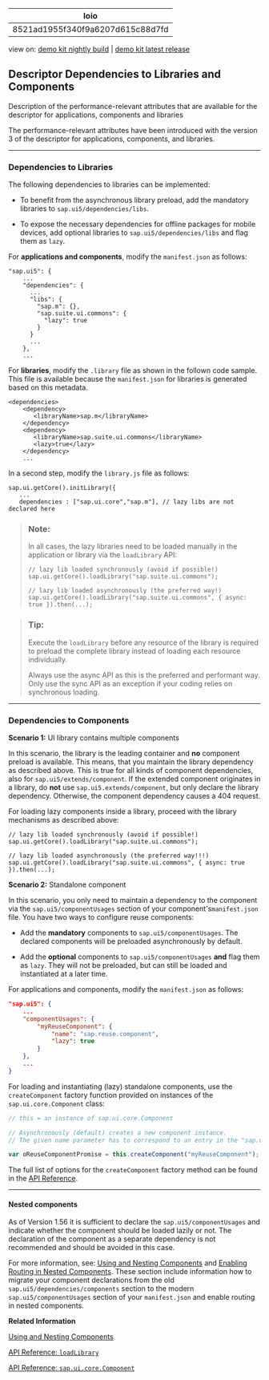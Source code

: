<!-- loio8521ad1955f340f9a6207d615c88d7fd -->

| loio |
| -----|
| 8521ad1955f340f9a6207d615c88d7fd |

<div id="loio">

view on: [demo kit nightly build](https://openui5nightly.hana.ondemand.com/#/topic/8521ad1955f340f9a6207d615c88d7fd) | [demo kit latest release](https://openui5.hana.ondemand.com/#/topic/8521ad1955f340f9a6207d615c88d7fd)</div>

## Descriptor Dependencies to Libraries and Components

Description of the performance-relevant attributes that are available for the descriptor for applications, components and libraries

The performance-relevant attributes have been introduced with the version 3 of the descriptor for applications, components, and libraries.

***

### Dependencies to Libraries

The following dependencies to libraries can be implemented:

-   To benefit from the asynchronous library preload, add the mandatory libraries to `sap.ui5/dependencies/libs`.

-   To expose the necessary dependencies for offline packages for mobile devices, add optional libraries to `sap.ui5/dependencies/libs` and flag them as `lazy`.


For **applications and components**, modify the `manifest.json` as follows:

```
"sap.ui5": {
    ...
    "dependencies": {
      ...
      "libs": {
        "sap.m": {},
        "sap.suite.ui.commons": {
          "lazy": true
        }
      }
      ...
    },
    ...

```

For **libraries**, modify the `.library` file as shown in the follown code sample. This file is available because the `manifest.json` for libraries is generated based on this metadata.

```
<dependencies>
    <dependency>
       <libraryName>sap.m</libraryName>
    </dependency>
    <dependency>
       <libraryName>sap.suite.ui.commons</libraryName>
       <lazy>true</lazy>
    </dependency>
    ...
```

In a second step, modify the `library.js` file as follows:

```
sap.ui.getCore().initLibrary({
   ...
   dependencies : ["sap.ui.core","sap.m"], // lazy libs are not declared here
```

> ### Note:  
> In all cases, the lazy libraries need to be loaded manually in the application or library via the `loadLibrary` API:
> 
> ```
> // lazy lib loaded synchronously (avoid if possible!)
> sap.ui.getCore().loadLibrary("sap.suite.ui.commons");
> 
> // lazy lib loaded asynchronously (the preferred way!)
> sap.ui.getCore().loadLibrary("sap.suite.ui.commons", { async: true }).then(...);
> ```

> ### Tip:  
> Execute the `loadLibrary` before any resource of the library is required to preload the complete library instead of loading each resource individually.
> 
> Always use the async API as this is the preferred and performant way. Only use the sync API as an exception if your coding relies on synchronous loading.

***

<a name="loio8521ad1955f340f9a6207d615c88d7fd__section_qkj_sdf_3mb"/>

### Dependencies to Components

**Scenario 1:** UI library contains multiple components

In this scenario, the library is the leading container and **no** component preload is available. This means, that you maintain the library dependency as described above. This is true for all kinds of component dependencies, also for `sap.ui5/extends/component`. If the extended component originates in a library, do **not** use `sap.ui5.extends/component`, but only declare the library dependency. Otherwise, the component dependency causes a 404 request.

For loading lazy components inside a library, proceed with the library mechanisms as described above:

```
// lazy lib loaded synchronously (avoid if possible!)
sap.ui.getCore().loadLibrary("sap.suite.ui.commons");

// lazy lib loaded asynchronously (the preferred way!!!)
sap.ui.getCore().loadLibrary("sap.suite.ui.commons", { async: true }).then(...);
```

**Scenario 2:** Standalone component

In this scenario, you only need to maintain a dependency to the component via the `sap.ui5/componentUsages` section of your component's`manifest.json` file. You have two ways to configure reuse components:

-   Add the **mandatory** components to `sap.ui5/componentUsages`. The declared components will be preloaded asynchronously by default.

-   Add the **optional** components to `sap.ui5/componentUsages` **and** flag them as `lazy`. They will not be preloaded, but can still be loaded and instantiated at a later time.


For applications and components, modify the `manifest.json` as follows:

``` json
"sap.ui5": {
	...
	"componentUsages": {
		"myReuseComponent": {
			"name": "sap.reuse.component",
			"lazy": true
		}
	},
	...
}
```

For loading and instantiating \(lazy\) standalone components, use the `createComponent` factory function provided on instances of the `sap.ui.core.Component` class:

``` js
// this = an instance of sap.ui.core.Component

// Asynchronously (default) creates a new component instance.
// The given name parameter has to correspond to an entry in the "sap.ui5/componentUsages" section of the manifest.json.

var oReuseComponentPromise = this.createComponent("myReuseComponent");


```

The full list of options for the `createComponent` factory method can be found in the [API Reference](https://openui5.hana.ondemand.com/#/api/sap.ui.core.Component%23methods/createComponent). 

***

#### Nested components

As of Version 1.56 it is sufficient to declare the `sap.ui5/componentUsages` and indicate whether the component should be loaded lazily or not. The declaration of the component as a separate dependency is not recommended and should be avoided in this case.

For more information, see: [Using and Nesting Components](Using_and_Nesting_Components_346599f.md) and [Enabling Routing in Nested Components](Enabling_Routing_in_Nested_Components_fb19f50.md). These section include information how to migrate your component declarations from the old `sap.ui5/dependencies/components` section to the modern `sap.ui5/componentUsages` section of your `manifest.json` and enable routing in nested components.

**Related Information**  


[Using and Nesting Components](Using_and_Nesting_Components_346599f.md "You can use a ComponentContainer to wrap a UIComponent and reuse it anywhere within the OpenUI5 control tree. With the ComponentContainer you can nest components inside other components.")

[API Reference: `loadLibrary`](https://openui5.hana.ondemand.com/#/api/sap.ui.core.Core%23methods/loadLibrary)

[API Reference: `sap.ui.core.Component`](https://openui5.hana.ondemand.com/#/api/sap.ui.core.Component)

